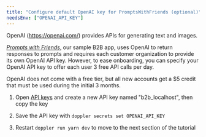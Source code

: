 ```yaml
---
title: "Configure default OpenAI key for PromptsWithFriends (optional)"
needsEnv: ["OPENAI_API_KEY"]
---
```


OpenAI (<a href="https://openai.com/">https://openai.com/</a>) provides APIs for generating text and images.

<a href="https://promptswithfriends.com">_Prompts with Friends_</a>, our sample B2B app, uses OpenAI to return responses to prompts and requires each customer organization to provide its own OpenAI API key. However, to ease onboarding, you can specify your OpenAI API key to offer each user 3 free API calls per day.

OpenAI does not come with a free tier, but all new accounts get a $5 credit that must be used during the initial 3 months.

1. Open <a href="https://platform.openai.com/account/api-keys">API keys</a> and create a new API key named "b2b_localhost", then copy the key

1. Save the API key with `doppler secrets set OPENAI_API_KEY`

1. Restart `doppler run yarn dev` to move to the next section of the tutorial
